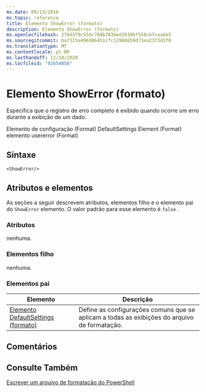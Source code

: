 ```yaml
---
ms.date: 09/13/2016
ms.topic: reference
title: Elemento ShowError (formato)
description: Elemento ShowError (formato)
ms.openlocfilehash: 278d379c55dc768b703bed3938bf556cbfceabb5
ms.sourcegitcommit: ba7315a496986451cfc1296b659d73ea2373d3f0
ms.translationtype: MT
ms.contentlocale: pt-BR
ms.lasthandoff: 12/10/2020
ms.locfileid: "92654856"
---
```

# <a name="showerror-element-format"></a>Elemento ShowError (formato)

Especifica que o registro de erro completo é exibido quando ocorre um erro durante a exibição de um dado.

Elemento de configuração (Format) DefaultSettings Element (Format) elemento usererror (Format)

## <a name="syntax"></a>Sintaxe

```scr
<ShowError/>
```

## <a name="attributes-and-elements"></a>Atributos e elementos

As seções a seguir descrevem atributos, elementos filho e o elemento pai do `ShowError` elemento. O valor padrão para esse elemento é `false` .

### <a name="attributes"></a>Atributos

nenhuma.

### <a name="child-elements"></a>Elementos filho

nenhuma.

### <a name="parent-elements"></a>Elementos pai

|Elemento|Descrição|
|-------------|-----------------|
|[Elemento DefaultSettings (formato)](./defaultsettings-element-format.md)|Define as configurações comuns que se aplicam a todas as exibições do arquivo de formatação.|

## <a name="remarks"></a>Comentários

## <a name="see-also"></a>Consulte Também

[Escrever um arquivo de formatação do PowerShell](./writing-a-powershell-formatting-file.md)
